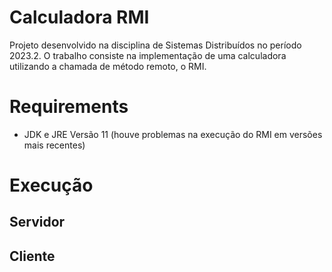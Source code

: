 # Calculadora RMI
Projeto desenvolvido na disciplina de Sistemas Distribuídos no período 2023.2. O trabalho consiste na implementação de uma calculadora utilizando a chamada de método remoto, o RMI.

# Requirements
- JDK e JRE Versão 11 (houve problemas na execução do RMI em versões mais recentes)

# Execução
## Servidor

## Cliente